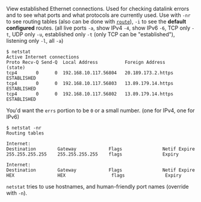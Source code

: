 View established Ethernet connections. Used for checking datalink errors and to see what ports and what protocols are currently used. Use with `-nr` to see routing tables (also can be done with [`route`](obsidian://open?vault=Computers%20-%20Infinity%20Stones&file=Networking%2FCommands%2F%60route%60)), `-i` to see the **default configured** routes. (all live ports `-a`, show IPv4 `-4`, show IPv6 `-6`, TCP only `-t`, UDP only `-u`, established only `-t` (only TCP can be "established"), listening only `-l`, all `-a`)

```
$ netstat
Active Internet connections
Proto Recv-Q Send-Q  Local Address          Foreign Address        (state)
tcp4       0      0  192.168.10.117.56804   20.189.173.2.https     ESTABLISHED
tcp4       0      0  192.168.10.117.56803   13.89.179.14.https     ESTABLISHED
tcp4       0      0  192.168.10.117.56802   13.89.179.14.https     ESTABLISHED   
```
You'd want the `errs` portion to be `0` or a small number.  (one for IPv4, one for IPv6)

```
$ netstat -nr
Routing tables

Internet:
Destination        Gateway            Flags               Netif Expire
255.255.255.255    255.255.255.255    flags               Expiry

Internet:
Destination        Gateway            Flags               Netif Expire
HEX                HEX                 flags               Expiry
```

`netstat` tries to use hostnames, and human-friendly port names (override with `-n`).